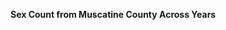 
<span><span><p dir="auto"><strong>Sex Count from Muscatine County Across Years</strong></p></span></span><canvas height="0" width="0" style="display: block; box-sizing: border-box; height: 0px; width: 0px;"></canvas>
